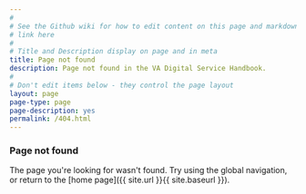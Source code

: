 ```yaml
---
#
# See the Github wiki for how to edit content on this page and markdown styles you can use:
# link here
#
# Title and Description display on page and in meta
title: Page not found
description: Page not found in the VA Digital Service Handbook.
#
# Don't edit items below - they control the page layout
layout: page
page-type: page
page-description: yes
permalink: /404.html
---
```


### Page not found

The page you're looking for wasn't found. Try using the global navigation, or return to the [home page]({{ site.url }}{{ site.baseurl }}).

<br/><br/><br/><br/><br/><br/>
